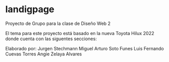 # landigpage
Proyecto de Grupo para la clase de Diseño Web 2

El tema para este proyecto está basado en la nueva Toyota Hilux 2022 donde cuenta con las siguentes secciones:


Elaborado por:
Jurgen Stechmann
Miguel Arturo Soto Funes
Luis Fernando Cuevas Torres
Angie Zelaya Alvares